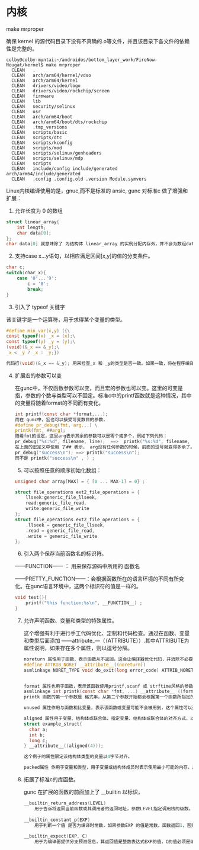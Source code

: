 # 内核

 make mrproper 

确保 kernel 的源代码目录下没有不真确的.o等文件，并且该目录下各文件的依赖性是完整的。

```shell
colby@colby-myntai:~/androidos/bottom_layer_work/FireNow-Nougat/kernel$ make mrproper 
  CLEAN   .
  CLEAN   arch/arm64/kernel/vdso
  CLEAN   arch/arm64/kernel
  CLEAN   drivers/video/logo
  CLEAN   drivers/video/rockchip/screen
  CLEAN   firmware
  CLEAN   lib
  CLEAN   security/selinux
  CLEAN   usr
  CLEAN   arch/arm64/boot
  CLEAN   arch/arm64/boot/dts/rockchip
  CLEAN   .tmp_versions
  CLEAN   scripts/basic
  CLEAN   scripts/dtc
  CLEAN   scripts/kconfig
  CLEAN   scripts/mod
  CLEAN   scripts/selinux/genheaders
  CLEAN   scripts/selinux/mdp
  CLEAN   scripts
  CLEAN   include/config include/generated arch/arm64/include/generated
  CLEAN   .config .config.old .version Module.symvers

```

Linux内核编译使用的是，gnuc,而不是标准的 ansic,  gunc 对标准c 做了增强和扩展：

1. 允许长度为 0 的数组

```c
struct linear_array{
    int length;
    char data[0];
};
char data[0] 就意味除了 为结构体 linear_array 的实例分配内存外，并不会为数组data[] 分配内存，因此sizeof(struct linear_array) = sizeof(int),而在程序需要的时候，可再为数组data申请内存。
```

2. 支持case x...y语句，以相应满足区间[x,y]的值的分支条件。

```c
char c;
switch(char_x){
    case '0'...'9': 
        c = '0';
        break;
}
```

3. 引入了 typeof 关键字

该关键字是一个运算符，用于求得某个变量的类型。

```c
#define min_var(x,y) ({\
const typeof(x) _x = (x);\
const typeof(y) _y = (y);\
(void)(&_x == &_y);\
_x < _y ? _x : _y;})

代码行(void)(&_x == &_y); 用来检查_x 和 _y的类型是否一致。如果一致，将在程序编译时报指针类型不一致的错误。
```

4. 扩展宏的参数可以变

   在gunc中，不仅函数参数可以变，而且宏的参数也可以变。这里的可变是指，参数的个数与类型可以不固定。标准c中的printf函数就是这种情况，其中的变量将随着format的不同而有变化。

   ```c
   int printf(const char *format,...);
   而在 gunc中，宏也可以接受可变数目的参数，
   #define pr_debug(fmt, arg...) \
   printk(fmt, ##arg);
   随着fmt的设定，这里arg表示其余的参数可以是零个或多个，例如下列代码：
   pr_debug("%s:%d", filename, line);  ==>  printk("%s:%d", filename, line);
   在上面的宏定义中使用 了## 表示， arg没有任何参数的时候，前面的逗号就变得多余了。使用 ## 之后，gunc预处理 会丢掉前面的逗号， 
   pr_debug("success\n"); ==> printk("success\n");
   而不是 printk("success\n" , ) ;
   ```

   5. 可以按照任意的顺序初始化数组：

   ```c
   unsigned char array[MAX] = { [0 ... MAX-1] = 0} ;
   
   struct file_operations ext2_file_operations = {
       llseek:generic_file_llseek,
       read:generic_file_read,
       write:generic_file_write
   };
   struct file_operations ext2_file_operations = {
       .llseek = generic_file_llseek,
       .read = generic_file_read,
       .write = generic_file_write
   };
   ```

   6. 引入两个保存当前函数名的标识符。

   ——FUNCTION—— ： 用来保存源码中所用的 函数名

    ——PRETTY_FUNCTION——：会根据函数所在的语言环境的不同有所变化。在gunc语言环境中，这两个标识符的值是一样的。

   ```c
   void test(){
       printf("this function:%s\n", __FUNCTION__) ;
   }
   ```

   7. 允许声明函数、变量和类型的特殊属性。

      这个增强有利于进行手工代码优化、定制和代码检查。通过在函数、变量和类型后面添加 ——attribute_—（（ATTRIBUTE））.其中ATTRIBUTE为属性说明，如果存在多个属性，则以逗号分隔。

      ```c
      noreturn 属性用于函数，表示函数从不返回。这会让编译器优化代码，并消除不必要的警告
      #define ATTRIB_NORET __attribute__((noreturn))
      asmlinkage NORET_TYPE void do_exit(long error_code) ATTRIB_NORET;
      
      
      format 属性也用于函数，表示该函数使用printf,scanf 或 strftime风格的参数，指定format属性可以让编译器根据格式串检查参数的类型。
      asmlinkage int printk(const char *fmt, ...) __attribute__ ((format (printf, 1, 2)));
      printk 函数的第一个参数是 格式串，从第二个参数开始都会根据第一个函数所指定的格式串规则检查参数。
      
      unused 属性作用与函数和比变量，表示该函数或变量可能不会被用到，这个属性可以避免编译器产生警告
      
      aligned 属性用于变量、结构体或联合体，指定变量、结构体或联合体的对齐方式，以字节为单位
      struct example_struct{
      	char a;
      	int b;
      	long c;
      } __attribute__((aligned(4)));
      
      这个例子的属性限定该结构体类型的变量以4字节对齐。
      
      packed属性 作用于变量和类型，用于变量或结构体成员时表示使用最小可能的内存。用于枚举、结构体或联合体时表示该类型使用最小的内存。
      ```

   8. 拓展了标准c的库函数。

      gunc 在扩展的函数的前面加上了 __builtin 以标识，

      ```c
      __builtin_return_address(LEVEL)
          用于告诉将返回当前函数或其调用者的返回地址，参数LEVEL指定调用栈的级数。如0表示当前函数的返回地址，1表示当前函数的调用者的返回地址。
          
      __builtin_constant_p(EXP)
          用于判断一个值 是否为编译时常数，如果参数EXP 的值是常数，函数返回1，否则返回0
         
      __builtin_expect(EXP, C)
          用于为编译器提供分支预测信息，其返回值是整数表达式EXP的值，C的值必须是编译时常数
      ```

